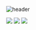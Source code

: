 ![header](https://capsule-render.vercel.app/api?type=waving&color=000000&height=300&section=header&text=Galaxy990928&fontSize=90&fontColor=ffffff&animation=fadeIn)
<div stlye="images-wrap">
  <img src="https://img.shields.io/badge/React-61DAFB?style=flat-square&logo=React&logoColor=white"/></a>
  <img src="https://img.shields.io/badge/Javascript-F7DF1E?style=flat-square&logo=JavaScript&logoColor=white"/></a>
  <img src="https://img.shields.io/badge/Css-1572B6?style=flat-square&logo=Css3&logoColor=white"/></a>
</div>

<style>
  .images-wrap {
    text-align: center;
  }
</style>
